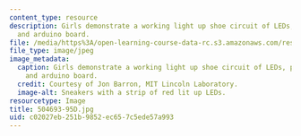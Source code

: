 ```yaml
---
content_type: resource
description: Girls demonstrate a working light up shoe circuit of LEDs, pressure sensor,
  and arduino board.
file: /media/https%3A/open-learning-course-data-rc.s3.amazonaws.com/res-2-005-girls-who-build-make-your-own-wearables-workshop-spring-2015/c02027eb251b9852ec657c5ede57a993_504693-95D.jpg
file_type: image/jpeg
image_metadata:
  caption: Girls demonstrate a working light up shoe circuit of LEDs, pressure sensor,
    and arduino board.
  credit: Courtesy of Jon Barron, MIT Lincoln Laboratory.
  image-alt: Sneakers with a strip of red lit up LEDs.
resourcetype: Image
title: 504693-95D.jpg
uid: c02027eb-251b-9852-ec65-7c5ede57a993
---
```

